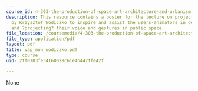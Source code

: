 ```yaml
---
course_id: 4-303-the-production-of-space-art-architecture-and-urbanism-in-dialogue-fall-2006
description: This resource contains a poster for the lecture on projections and instrumentations
  by Krzysztof Wodiczko to inspire and assist the users-animators in developing, perfecting,
  and ?projecting? their voice and gestures in public space.
file_location: /coursemedia/4-303-the-production-of-space-art-architecture-and-urbanism-in-dialogue-fall-2006/2ff0783fe34160028c61e4b447ffe42f_vap_mon_wodiczko.pdf
file_type: application/pdf
layout: pdf
title: vap_mon_wodiczko.pdf
type: course
uid: 2ff0783fe34160028c61e4b447ffe42f

---
```

None
